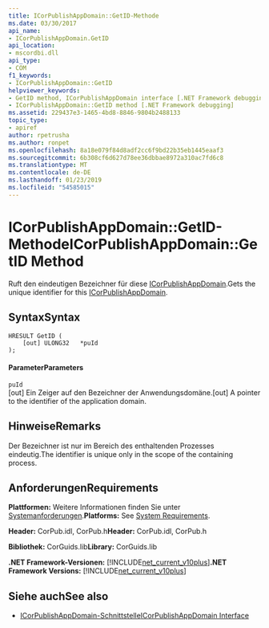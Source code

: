 ```yaml
---
title: ICorPublishAppDomain::GetID-Methode
ms.date: 03/30/2017
api_name:
- ICorPublishAppDomain.GetID
api_location:
- mscordbi.dll
api_type:
- COM
f1_keywords:
- ICorPublishAppDomain::GetID
helpviewer_keywords:
- GetID method, ICorPublishAppDomain interface [.NET Framework debugging]
- ICorPublishAppDomain::GetID method [.NET Framework debugging]
ms.assetid: 229437e3-1465-4bd8-8846-9804b2488133
topic_type:
- apiref
author: rpetrusha
ms.author: ronpet
ms.openlocfilehash: 8a18e079f84d8adf2cc6f9bd22b35eb1445eaaf3
ms.sourcegitcommit: 6b308cf6d627d78ee36dbbae8972a310ac7fd6c8
ms.translationtype: MT
ms.contentlocale: de-DE
ms.lasthandoff: 01/23/2019
ms.locfileid: "54585015"
---
```

# <a name="icorpublishappdomaingetid-method"></a><span data-ttu-id="2a8d0-102">ICorPublishAppDomain::GetID-Methode</span><span class="sxs-lookup"><span data-stu-id="2a8d0-102">ICorPublishAppDomain::GetID Method</span></span>
<span data-ttu-id="2a8d0-103">Ruft den eindeutigen Bezeichner für diese [ICorPublishAppDomain](../../../../docs/framework/unmanaged-api/debugging/icorpublishappdomain-interface.md).</span><span class="sxs-lookup"><span data-stu-id="2a8d0-103">Gets the unique identifier for this [ICorPublishAppDomain](../../../../docs/framework/unmanaged-api/debugging/icorpublishappdomain-interface.md).</span></span>  
  
## <a name="syntax"></a><span data-ttu-id="2a8d0-104">Syntax</span><span class="sxs-lookup"><span data-stu-id="2a8d0-104">Syntax</span></span>  
  
```  
HRESULT GetID (  
    [out] ULONG32   *puId  
);  
```  
  
#### <a name="parameters"></a><span data-ttu-id="2a8d0-105">Parameter</span><span class="sxs-lookup"><span data-stu-id="2a8d0-105">Parameters</span></span>  
 `puId`  
 <span data-ttu-id="2a8d0-106">[out] Ein Zeiger auf den Bezeichner der Anwendungsdomäne.</span><span class="sxs-lookup"><span data-stu-id="2a8d0-106">[out] A pointer to the identifier of the application domain.</span></span>  
  
## <a name="remarks"></a><span data-ttu-id="2a8d0-107">Hinweise</span><span class="sxs-lookup"><span data-stu-id="2a8d0-107">Remarks</span></span>  
 <span data-ttu-id="2a8d0-108">Der Bezeichner ist nur im Bereich des enthaltenden Prozesses eindeutig.</span><span class="sxs-lookup"><span data-stu-id="2a8d0-108">The identifier is unique only in the scope of the containing process.</span></span>  
  
## <a name="requirements"></a><span data-ttu-id="2a8d0-109">Anforderungen</span><span class="sxs-lookup"><span data-stu-id="2a8d0-109">Requirements</span></span>  
 <span data-ttu-id="2a8d0-110">**Plattformen:** Weitere Informationen finden Sie unter [Systemanforderungen](../../../../docs/framework/get-started/system-requirements.md).</span><span class="sxs-lookup"><span data-stu-id="2a8d0-110">**Platforms:** See [System Requirements](../../../../docs/framework/get-started/system-requirements.md).</span></span>  
  
 <span data-ttu-id="2a8d0-111">**Header:** CorPub.idl, CorPub.h</span><span class="sxs-lookup"><span data-stu-id="2a8d0-111">**Header:** CorPub.idl, CorPub.h</span></span>  
  
 <span data-ttu-id="2a8d0-112">**Bibliothek:** CorGuids.lib</span><span class="sxs-lookup"><span data-stu-id="2a8d0-112">**Library:** CorGuids.lib</span></span>  
  
 <span data-ttu-id="2a8d0-113">**.NET Framework-Versionen:** [!INCLUDE[net_current_v10plus](../../../../includes/net-current-v10plus-md.md)]</span><span class="sxs-lookup"><span data-stu-id="2a8d0-113">**.NET Framework Versions:** [!INCLUDE[net_current_v10plus](../../../../includes/net-current-v10plus-md.md)]</span></span>  
  
## <a name="see-also"></a><span data-ttu-id="2a8d0-114">Siehe auch</span><span class="sxs-lookup"><span data-stu-id="2a8d0-114">See also</span></span>
- [<span data-ttu-id="2a8d0-115">ICorPublishAppDomain-Schnittstelle</span><span class="sxs-lookup"><span data-stu-id="2a8d0-115">ICorPublishAppDomain Interface</span></span>](../../../../docs/framework/unmanaged-api/debugging/icorpublishappdomain-interface.md)
